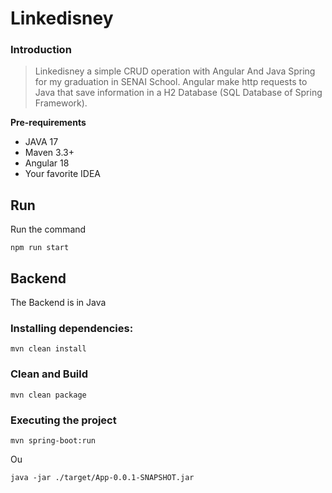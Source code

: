 # Linkedisney

### Introduction

> Linkedisney a simple CRUD operation with Angular And Java Spring for my graduation in SENAI School. Angular make http requests to Java that save information in a H2 Database (SQL Database of Spring Framework).

**Pre-requirements**

- JAVA 17
- Maven 3.3+
- Angular 18
- Your favorite IDEA

## Run

Run the command

```
npm run start
```

## Backend

The Backend is in Java

### Installing dependencies:

```
mvn clean install
```

### Clean and Build

```
mvn clean package
```

### Executing the project

```
mvn spring-boot:run
```

Ou

```
java -jar ./target/App-0.0.1-SNAPSHOT.jar
```
